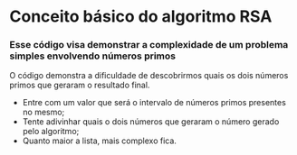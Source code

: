 # Conceito básico do algoritmo RSA
### Esse código visa demonstrar a complexidade de um problema simples envolvendo números primos 

O código demonstra a dificuldade de descobrirmos quais os dois números primos que geraram o resultado final. 
- Entre com um valor que será o intervalo de números primos presentes no mesmo;
- Tente adivinhar quais o dois números que geraram o número gerado pelo algoritmo;
- Quanto maior a lista, mais complexo fica.
